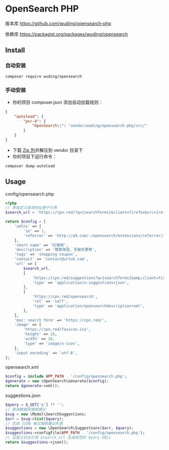 # OpenSearch PHP

版本库 https://github.com/wuding/opensearch-php

依赖库 https://packagist.org/packages/wuding/opensearch



## Install
### 自动安装
```bash
composer require wuding/opensearch
```



### 手动安装
- 你的项目 composer.json 添加自动加载规则：
```json
{
    "autoload": {
        "psr-4": {
            "OpenSearch\\": "vendor/wuding/opensearch-php/src/"
        }
    }
}
```
- 下载 [Zip 包](https://github.com/wuding/opensearch-php/archive/master.zip)并解压到 vendor 目录下
- 你的项目下运行命令：
```sh
composer dump-autoload
```


## Usage

config/opensearch.php

```php
<?php
// 单独定义查询地址便于引用
$search_url = 'https://cpn.red/?q={searchTerms}&client=firefox&src={referrer:source?}&amp;prefix={suggestions:suggestionPrefix?}&amp;index={suggestions:suggestionIndex?}';

return $config = [
    'xmlns' => [
        'ie' => 1,
        'referrer' => 'http://a9.com/-/opensearch/extensions/referrer/1.0/',
    ],
    'short name' => '红券网',
    'description' => '搜索淘宝、天猫优惠券',
    'tags' => 'shopping coupon',
    'contact' => 'contact@urlnk.com',
    'url' => [
        $search_url,
        [
            'https://cpn.red/suggestions?q={searchTerms}&amp;client=firefox', 
            'type' => 'application/x-suggestions+json',
        ],
        [
            'https://cpn.red/opensearch', 
            'rel' => 'self',
            'type' => 'application/opensearchdescription+xml',
        ],
    ],
    'moz: search form' => 'https://cpn.red/',
    'image' => [
        'https://cpn.red/favicon.ico',
        'height' => 16,
        'width' => 16,
        'type' => 'image/x-icon',
    ],
    'input encoding' => 'utf-8',
];
```

opensearch.xml

```php
$config = include APP_PATH . '/config/opensearch.php';
$generate = new \OpenSearch\Generate($config);
return $generate->xml();
```

suggestions.json

```php
$query = $_GET['q'] ?? '';
// 查询数据库搜索建议
$sug = new \Model\SearchSuggestions;
$arr = $sug->list($query);
// 生成 JSON 格式搜索建议列表
$suggestions = new \OpenSearch\Suggestions($arr, $query);
$suggestions->configFile(APP_PATH . '/config/opensearch.php');
// 这里之后会引用 $search_url 生成规范的 Query URLs
return $suggestions->json();
```

